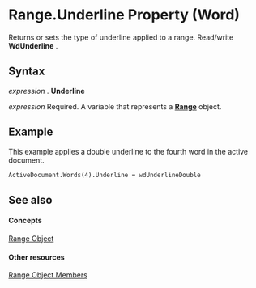 
# Range.Underline Property (Word)

Returns or sets the type of underline applied to a range. Read/write  **WdUnderline** .


## Syntax

 _expression_ . **Underline**

 _expression_ Required. A variable that represents a **[Range](15a7a1c4-5f3f-5b6e-60e9-29688de3f274.md)** object.


## Example

This example applies a double underline to the fourth word in the active document.


```vb
ActiveDocument.Words(4).Underline = wdUnderlineDouble
```


## See also


#### Concepts


[Range Object](15a7a1c4-5f3f-5b6e-60e9-29688de3f274.md)
#### Other resources


[Range Object Members](3c4a36d9-2a80-5aaf-827b-275a52bfa193.md)
